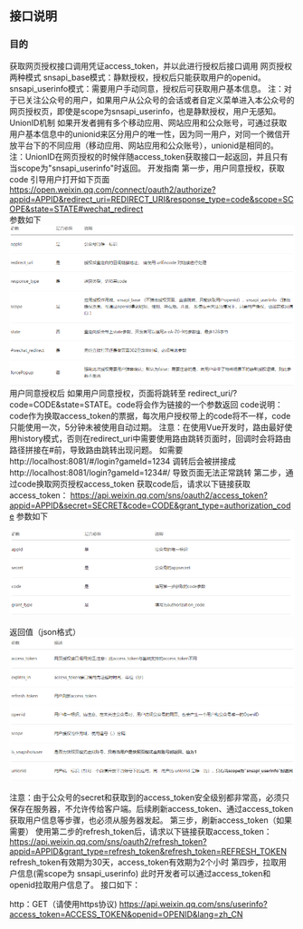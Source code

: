 ## 接口说明
### 目的
获取网页授权接口调用凭证access_token，并以此进行授权后接口调用
网页授权两种模式
snsapi_base模式：静默授权，授权后只能获取用户的openid。
snsapi_userinfo模式：需要用户手动同意，授权后可获取用户基本信息。
注：对于已关注公众号的用户，如果用户从公众号的会话或者自定义菜单进入本公众号的网页授权页，即使是scope为snsapi_userinfo，也是静默授权，用户无感知。
UnionID机制
如果开发者拥有多个移动应用、网站应用和公众账号，可通过获取用户基本信息中的unionid来区分用户的唯一性，因为同一用户，对同一个微信开放平台下的不同应用（移动应用、网站应用和公众账号），unionid是相同的。
注：UnionID在网页授权的时候伴随access_token获取接口一起返回，并且只有当scope为"snsapi_userinfo"时返回。
开发指南
第一步，用户同意授权，获取code
引导用户打开如下页面
https://open.weixin.qq.com/connect/oauth2/authorize?appid=APPID&redirect_uri=REDIRECT_URI&response_type=code&scope=SCOPE&state=STATE#wechat_redirect  
参数如下  
![图1](./image/1.png)
用户同意授权后
如果用户同意授权，页面将跳转至 redirect_uri/?code=CODE&state=STATE。code将会作为链接的一个参数返回
code说明：
code作为换取access_token的票据，每次用户授权带上的code将不一样，code只能使用一次，5分钟未被使用自动过期。
注意：在使用Vue开发时，路由最好使用history模式，否则在redirect_uri中需要使用路由跳转页面时，回调时会将路由路径拼接在#前，导致路由跳转出现问题。
如需要
http://localhost:8081/#/login?gameId=1234
调转后会被拼接成
http://localhost:8081/login?gameId=1234#/
导致页面无法正常跳转
第二步，通过code换取网页授权access_token
获取code后，请求以下链接获取access_token：
https://api.weixin.qq.com/sns/oauth2/access_token?appid=APPID&secret=SECRET&code=CODE&grant_type=authorization_code
参数如下

![图片2](./image/Image(4).png)



返回值（json格式）![img](./image/Image(5).png)



注意：由于公众号的secret和获取到的access_token安全级别都非常高，必须只保存在服务器，不允许传给客户端。后续刷新access_token、通过access_token获取用户信息等步骤，也必须从服务器发起。
第三步，刷新access_token（如果需要）
使用第二步的refresh_token后，请求以下链接获取access_token：
https://api.weixin.qq.com/sns/oauth2/refresh_token?appid=APPID&grant_type=refresh_token&refresh_token=REFRESH_TOKEN
refresh_token有效期为30天，access_token有效期为2个小时
第四步，拉取用户信息(需scope为 snsapi_userinfo)
此时开发者可以通过access_token和openid拉取用户信息了。
接口如下：



http：GET（请使用https协议)
https://api.weixin.qq.com/sns/userinfo?access_token=ACCESS_TOKEN&openid=OPENID&lang=zh_CN

